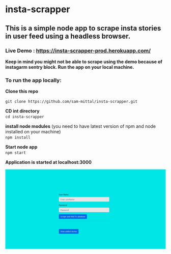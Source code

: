 # insta-scrapper

## This is a simple node app to scrape insta stories in user feed using a headless browser.

### Live Demo : https://insta-scrapper-prod.herokuapp.com/

**Keep in mind you might not be able to scrape using the demo because of instagarm sentry block. Run the app on your local machine.**

### To run the app locally:

**Clone this repo**

`git clone https://github.com/sam-mittal/insta-scrapper.git`

**CD int directory**  
`cd insta-scrapper`

**install node modules** (you need to have latest version of npm and node installed on your machine)  
`npm install`

**Start node app**  
`npm start`

**Application is started at localhost:3000**

<img src="./public/snapshots/Capture.jpg"/>
